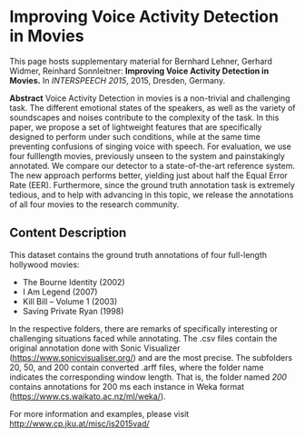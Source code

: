 # Improving Voice Activity Detection in Movies
This page hosts supplementary material for
Bernhard Lehner, Gerhard Widmer, Reinhard Sonnleitner: **Improving Voice Activity Detection in Movies.** In *INTERSPEECH 2015*, 2015, Dresden, Germany.

**Abstract**
Voice Activity Detection in movies is a non-trivial and challenging task. The different emotional states of the speakers, as well as the variety of soundscapes and noises contribute to the complexity of the task. In this paper, we propose a set of lightweight features that are specifically designed to perform under such conditions, while at the same time preventing confusions of singing voice with speech. For evaluation, we use four fulllength movies, previously unseen to the system and painstakingly annotated. We compare our detector to a state-of-the-art reference system. The new approach performs better, yielding just about half the Equal Error Rate (EER). Furthermore, since the ground truth annotation task is extremely tedious, and to help with advancing in this topic, we release the annotations of all four movies to the research community.

## Content Description
This dataset contains the ground truth annotations of four full-length hollywood movies:
- The Bourne Identity (2002)
- I Am Legend (2007)
- Kill Bill – Volume 1 (2003)
- Saving Private Ryan (1998)


In the respective folders, there are remarks of specifically interesting or challenging situations faced while annotating.
The .csv files contain the original annotation done with Sonic Visualizer (https://www.sonicvisualiser.org/) and are the most precise.
The subfolders 20, 50, and 200 contain converted .arff files, where the folder name indicates the corresponding window length.
That is, the folder named *200* contains annotations for 200 ms each instance in Weka format (https://www.cs.waikato.ac.nz/ml/weka/).

For more information and examples, please visit
http://www.cp.jku.at/misc/is2015vad/


